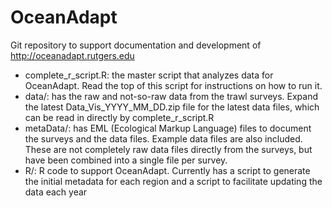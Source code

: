 # OceanAdapt
Git repository to support documentation and development of http://oceanadapt.rutgers.edu

* complete_r_script.R: the master script that analyzes data for OceanAdapt. Read the top of this script for instructions on how to run it.
* data/: has the raw and not-so-raw data from the trawl surveys. Expand the latest Data_Vis_YYYY_MM_DD.zip file for the latest data files, which can be read in directly by complete_r_script.R
* metaData/: has EML (Ecological Markup Language) files to document the surveys and the data files. Example data files are also included. These are not completely raw data files directly from the surveys, but have been combined into a single file per survey.
* R/: R code to support OceanAdapt. Currently has a script to generate the initial metadata for each region and a script to facilitate updating the data each year
